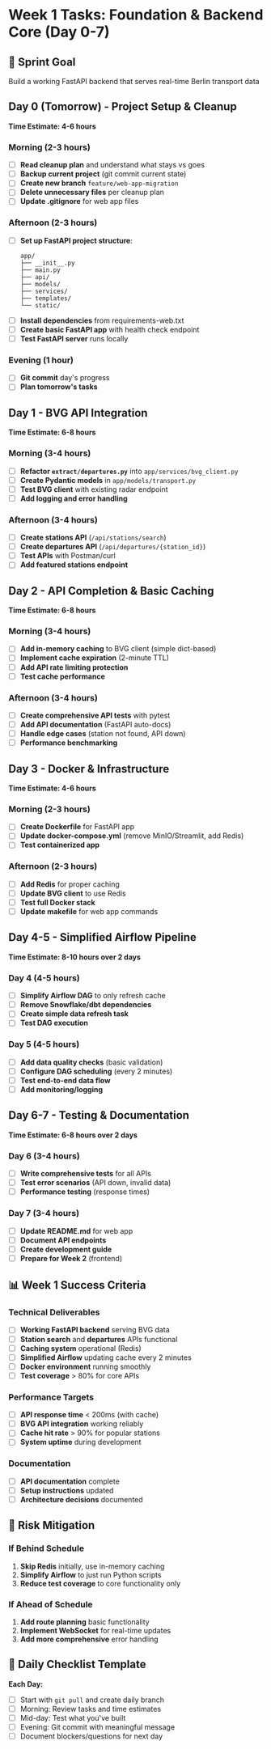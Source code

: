 # Week 1 Tasks: Foundation & Backend Core (Day 0-7)

## 🎯 Sprint Goal
Build a working FastAPI backend that serves real-time Berlin transport data

## Day 0 (Tomorrow) - Project Setup & Cleanup
**Time Estimate: 4-6 hours**

### Morning (2-3 hours)
- [ ] **Read cleanup plan** and understand what stays vs goes
- [ ] **Backup current project** (git commit current state)
- [ ] **Create new branch** `feature/web-app-migration`
- [ ] **Delete unnecessary files** per cleanup plan
- [ ] **Update .gitignore** for web app files

### Afternoon (2-3 hours)
- [ ] **Set up FastAPI project structure**:
  ```
  app/
  ├── __init__.py
  ├── main.py
  ├── api/
  ├── models/
  ├── services/
  ├── templates/
  └── static/
  ```
- [ ] **Install dependencies** from requirements-web.txt
- [ ] **Create basic FastAPI app** with health check endpoint
- [ ] **Test FastAPI server** runs locally

### Evening (1 hour)
- [ ] **Git commit** day's progress
- [ ] **Plan tomorrow's tasks**

## Day 1 - BVG API Integration
**Time Estimate: 6-8 hours**

### Morning (3-4 hours)
- [ ] **Refactor `extract/departures.py`** into `app/services/bvg_client.py`
- [ ] **Create Pydantic models** in `app/models/transport.py`
- [ ] **Test BVG client** with existing radar endpoint
- [ ] **Add logging and error handling**

### Afternoon (3-4 hours)
- [ ] **Create stations API** (`/api/stations/search`)
- [ ] **Create departures API** (`/api/departures/{station_id}`)
- [ ] **Test APIs** with Postman/curl
- [ ] **Add featured stations endpoint**

## Day 2 - API Completion & Basic Caching
**Time Estimate: 6-8 hours**

### Morning (3-4 hours)
- [ ] **Add in-memory caching** to BVG client (simple dict-based)
- [ ] **Implement cache expiration** (2-minute TTL)
- [ ] **Add API rate limiting protection**
- [ ] **Test cache performance**

### Afternoon (3-4 hours)
- [ ] **Create comprehensive API tests** with pytest
- [ ] **Add API documentation** (FastAPI auto-docs)
- [ ] **Handle edge cases** (station not found, API down)
- [ ] **Performance benchmarking**

## Day 3 - Docker & Infrastructure
**Time Estimate: 4-6 hours**

### Morning (2-3 hours)
- [ ] **Create Dockerfile** for FastAPI app
- [ ] **Update docker-compose.yml** (remove MinIO/Streamlit, add Redis)
- [ ] **Test containerized app**

### Afternoon (2-3 hours)
- [ ] **Add Redis** for proper caching
- [ ] **Update BVG client** to use Redis
- [ ] **Test full Docker stack**
- [ ] **Update makefile** for web app commands

## Day 4-5 - Simplified Airflow Pipeline
**Time Estimate: 8-10 hours over 2 days**

### Day 4 (4-5 hours)
- [ ] **Simplify Airflow DAG** to only refresh cache
- [ ] **Remove Snowflake/dbt dependencies**
- [ ] **Create simple data refresh task**
- [ ] **Test DAG execution**

### Day 5 (4-5 hours)
- [ ] **Add data quality checks** (basic validation)
- [ ] **Configure DAG scheduling** (every 2 minutes)
- [ ] **Test end-to-end data flow**
- [ ] **Add monitoring/logging**

## Day 6-7 - Testing & Documentation
**Time Estimate: 6-8 hours over 2 days**

### Day 6 (3-4 hours)
- [ ] **Write comprehensive tests** for all APIs
- [ ] **Test error scenarios** (API down, invalid data)
- [ ] **Performance testing** (response times)

### Day 7 (3-4 hours)
- [ ] **Update README.md** for web app
- [ ] **Document API endpoints**
- [ ] **Create development guide**
- [ ] **Prepare for Week 2** (frontend)

## 📊 Week 1 Success Criteria

### Technical Deliverables
- [ ] **Working FastAPI backend** serving BVG data
- [ ] **Station search** and **departures** APIs functional
- [ ] **Caching system** operational (Redis)
- [ ] **Simplified Airflow** updating cache every 2 minutes
- [ ] **Docker environment** running smoothly
- [ ] **Test coverage** > 80% for core APIs

### Performance Targets
- [ ] **API response time** < 200ms (with cache)
- [ ] **BVG API integration** working reliably
- [ ] **Cache hit rate** > 90% for popular stations
- [ ] **System uptime** during development

### Documentation
- [ ] **API documentation** complete
- [ ] **Setup instructions** updated
- [ ] **Architecture decisions** documented

## 🚨 Risk Mitigation

### If Behind Schedule
1. **Skip Redis** initially, use in-memory caching
2. **Simplify Airflow** to just run Python scripts
3. **Reduce test coverage** to core functionality only

### If Ahead of Schedule  
1. **Add route planning** basic functionality
2. **Implement WebSocket** for real-time updates
3. **Add more comprehensive** error handling

## 📝 Daily Checklist Template

**Each Day:**
- [ ] Start with `git pull` and create daily branch
- [ ] Morning: Review tasks and time estimates  
- [ ] Mid-day: Test what you've built
- [ ] Evening: Git commit with meaningful message
- [ ] Document blockers/questions for next day
